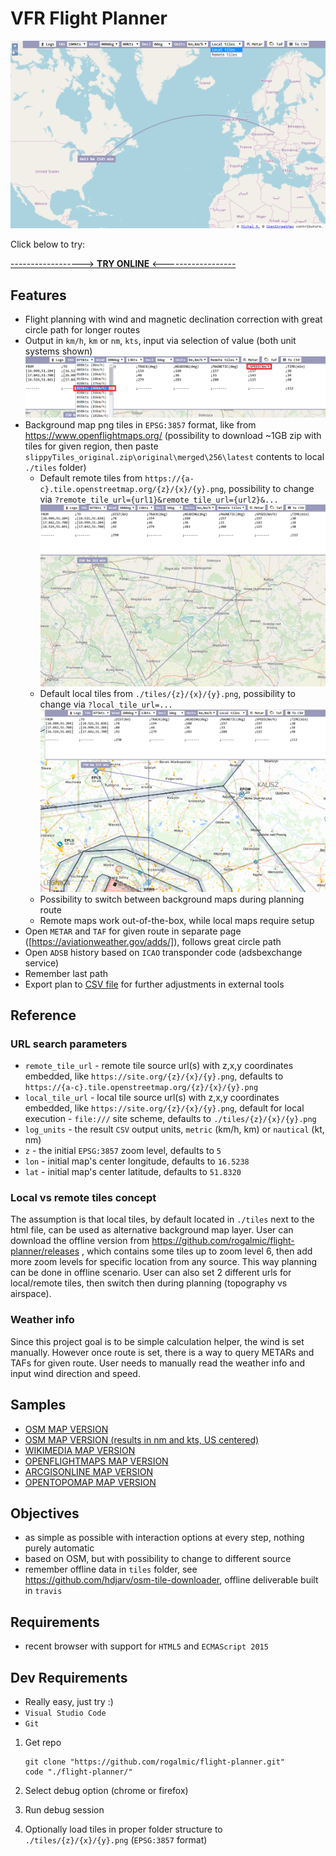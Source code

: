 # VFR Flight Planner

![Flight planner](./img/flight_planner.png "Flight planner")

Click below to try:

[------------------>    **TRY ONLINE**    <------------------](https://rogalmic.github.io/flight-planner/flight.html?remote_tile_url=https%3A%2F%2F%7Ba-c%7D.tile.openstreetmap.org%2F%7Bz%7D%2F%7Bx%7D%2F%7By%7D.png&remote_tile_url=https%3A%2F%2Fsnapshots.openflightmaps.org%2Flive%2F2003%2Ftiles%2Fworld%2Fepsg3857%2Faero%2F512%2Flatest%2F%7Bz%7D%2F%7Bx%7D%2F%7By%7D.png&remote_tile_url=https%3A%2F%2Fserver.arcgisonline.com%2FArcGIS%2Frest%2Fservices%2FWorld_Imagery%2FMapServer%2Ftile%2F%7Bz%7D%2F%7By%7D%2F%7Bx%7D&local_tile_url=)

## Features

* Flight planning with wind and magnetic declination correction with great circle path for longer routes
* Output in `km/h`, `km` or `nm`, `kts`, input via selection of value (both unit systems shown)\
![Input units](./img/units.png "Input units")
* Background map png tiles in `EPSG:3857` format, like from https://www.openflightmaps.org/ (possibility to download ~1GB zip with tiles for given region, then paste `slippyTiles_original.zip\original\merged\256\latest` contents to local `./tiles` folder)
  * Default remote tiles from `https://{a-c}.tile.openstreetmap.org/{z}/{x}/{y}.png`, possibility to change via `?remote_tile_url={url1}&remote_tile_url={url2}&...` \
![OSM remote tiles](./img/osm_tiles.png "OSM tiles")
  * Default local tiles from `./tiles/{z}/{x}/{y}.png`, possibility to change via `?local_tile_url=...` \
![Custom local tiles](./img/custom_tiles.png "Custom local tiles")
  * Possibility to switch between background maps during planning route
  * Remote maps work out-of-the-box, while local maps require setup
* Open `METAR` and `TAF` for given route in separate page ([https://aviationweather.gov/adds/]), follows great circle path
* Open `ADSB` history based on `ICAO` transponder code (adsbexchange service)
* Remember last path
* Export plan to [CSV file](https://en.wikipedia.org/wiki/Comma-separated_values) for further adjustments in external tools

## Reference

### URL search parameters

* `remote_tile_url` - remote tile source url(s) with z,x,y coordinates embedded, like `https://site.org/{z}/{x}/{y}.png`, defaults to `https://{a-c}.tile.openstreetmap.org/{z}/{x}/{y}.png`
* `local_tile_url` - local tile source url(s) with z,x,y coordinates embedded, like `https://site.org/{z}/{x}/{y}.png`, default for local execution - `file:///` site scheme, defaults to `./tiles/{z}/{x}/{y}.png`
* `log_units` - the result `CSV` output units, `metric` (km/h, km) or `nautical` (kt, nm)
* `z` - the initial `EPSG:3857` zoom level, defaults to `5`
* `lon` - initial map's center longitude, defaults to `16.5238`
* `lat` - initial map's center latitude, defaults to `51.8320`

### Local vs remote tiles concept

The assumption is that local tiles, by default located in `./tiles` next to the html file, can be used as alternative background map layer. User can download the offline version from https://github.com/rogalmic/flight-planner/releases , which contains some tiles up to zoom level 6, then add more zoom levels for specific location from any source. This way planning can be done in offline scenario. User can also set 2 different urls for local/remote tiles, then switch then during planning (topography vs airspace).

### Weather info

Since this project goal is to be simple calculation helper, the wind is set manually. However once route is set, there is a way to query METARs and TAFs for given route. User needs to manually read the weather info and input wind direction and speed.

## Samples

* [OSM MAP VERSION](https://rogalmic.github.io/flight-planner/flight.html?log_units=metric)
* [OSM MAP VERSION (results in nm and kts, US centered)](https://rogalmic.github.io/flight-planner/flight.html?log_units=nautical&z=5&lon=-97.479&lat=39.408)
* [WIKIMEDIA MAP VERSION](https://rogalmic.github.io/flight-planner/flight.html?remote_tile_url=https%3A%2F%2Fmaps.wikimedia.org%2Fosm-intl%2F%7Bz%7D%2F%7Bx%7D%2F%7By%7D.png)
* [OPENFLIGHTMAPS MAP VERSION](https://rogalmic.github.io/flight-planner/flight.html?remote_tile_url=https%3A%2F%2Fsnapshots.openflightmaps.org%2Flive%2F2003%2Ftiles%2Fworld%2Fepsg3857%2Faero%2F512%2Flatest%2F%7Bz%7D%2F%7Bx%7D%2F%7By%7D.png)
* [ARCGISONLINE MAP VERSION](https://rogalmic.github.io/flight-planner/flight.html?remote_tile_url=https%3A%2F%2Fserver.arcgisonline.com%2FArcGIS%2Frest%2Fservices%2FWorld_Imagery%2FMapServer%2Ftile%2F%7Bz%7D%2F%7By%7D%2F%7Bx%7D)
* [OPENTOPOMAP MAP VERSION](https://rogalmic.github.io/flight-planner/flight.html?remote_tile_url=https%3A%2F%2Ftile.opentopomap.org%2F%7Bz%7D%2F%7Bx%7D%2F%7By%7D.png)

## Objectives

* as simple as possible with interaction options at every step, nothing purely automatic
* based on OSM, but with possibility to change to different source
* remember offline data in `tiles` folder, see https://github.com/hdjarv/osm-tile-downloader, offline deliverable built in `travis`

## Requirements

* recent browser with support for `HTML5` and `ECMAScript 2015`

## Dev Requirements

* Really easy, just try :)
* `Visual Studio Code`
* `Git`

 1. Get repo

    ```shell
    git clone "https://github.com/rogalmic/flight-planner.git"
    code "./flight-planner/"
    ```

 1. Select debug option (chrome or firefox)
 1. Run debug session
 1. Optionally load tiles in proper folder structure to `./tiles/{z}/{x}/{y}.png` (`EPSG:3857` format)
